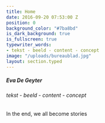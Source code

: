 ```yaml
---
title: Home
date: 2016-09-20 07:53:00 Z
position: 0
background_color: "#7ba8bd"
is_dark_background: true
is_fullscreen: true
typewriter_words:
- tekst - beeld - content - concept
image: "/uploads/bureaublad.jpg"
layout: section.typed
---
```


##### Eva De Geyter

###### <span id="typed">tekst - beeld - content - concept</span>


In the end, we all become stories 